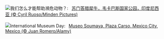 ![](https://www.bing.com/th?id=OHR.SumatranRhino_ZH-CN4529744910_UHD.jpg&w=1000)我们怎么才能帮助濒危动物？:&nbsp;&ensp;[苏门答腊犀牛，韦卡巴斯国家公园，印度尼西亚 (© Cyril Ruoso/Minden Pictures)](https://www.bing.com/th?id=OHR.SumatranRhino_ZH-CN4529744910_UHD.jpg)
<br><br/>
![](https://www.bing.com/th?id=OHR.MuseoSoumaya_EN-US2440983924_UHD.jpg&w=1000)International Museum Day:&nbsp;&ensp;[Museo Soumaya, Plaza Carso, Mexico City, Mexico (© Juan Romero/Alamy)](https://www.bing.com/th?id=OHR.MuseoSoumaya_EN-US2440983924_UHD.jpg)
<br><br/>
